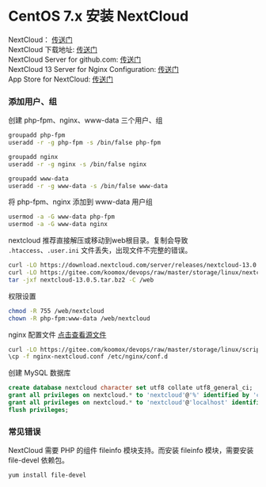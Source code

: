 # CentOS 7.x 安装 NextCloud             
NextCloud： [传送门](https://nextcloud.com/)              
NextCloud 下载地址: [传送门](https://download.nextcloud.com/)               
NextCloud Server for github.com: [传送门](https://github.com/nextcloud/server)             
NextCloud 13 Server for Nginx Configuration: [传送门](https://docs.nextcloud.com/server/13/admin_manual/installation/nginx.html)                
App Store for NextCloud: [传送门](https://apps.nextcloud.com/)           
### 添加用户、组            
创建 php-fpm、nginx、www-data 三个用户、组         
```sh
groupadd php-fpm
useradd -r -g php-fpm -s /bin/false php-fpm

groupadd nginx
useradd -r -g nginx -s /bin/false nginx

groupadd www-data
useradd -r -g www-data -s /bin/false www-data
```
将 php-fpm、nginx 添加到 www-data 用户组          
```sh
usermod -a -G www-data php-fpm
usermod -a -G www-data nginx
```
nextcloud 推荐直接解压或移动到web根目录。复制会导致 `.htaccess`、`.user.ini` 文件丢失，出现文件不完整的错误。
```sh
curl -LO https://download.nextcloud.com/server/releases/nextcloud-13.0.5.tar.bz2
curl -LO https://gitee.com/koomox/devops/raw/master/storage/linux/nextcloud/nextcloud-13.0.5.tar.bz2
tar -jxf nextcloud-13.0.5.tar.bz2 -C /web
```
权限设置          
```sh
chmod -R 755 /web/nextcloud
chown -R php-fpm:www-data /web/nextcloud
```
nginx 配置文件 [点击查看源文件](../storage/linux/scripts/nextcloud/13.x/nginx-nextcloud.conf)           
```sh
curl -LO https://gitee.com/koomox/devops/raw/master/storage/linux/scripts/nextcloud/13.x/nginx-nextcloud.conf
\cp -f nginx-nextcloud.conf /etc/nginx/conf.d
```
创建 MySQL 数据库        
```sql
create database nextcloud character set utf8 collate utf8_general_ci;
grant all privileges on nextcloud.* to 'nextcloud'@'%' identified by 'c2t7oe56OgoiBit2YcqH';
grant all privileges on nextcloud.* to 'nextcloud'@'localhost' identified by 'c2t7oe56OgoiBit2YcqH';
flush privileges;
```
### 常见错误           
NextCloud 需要 PHP 的组件 fileinfo 模块支持。而安装 fileinfo 模块，需要安装 file-devel 依赖包。         
```sh
yum install file-devel
```
